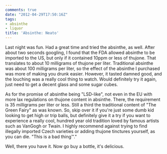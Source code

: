 ```yaml
---
comments: true
date: "2012-04-29T17:50:16Z"
tags:
- absinthe
- liquor
title: 'Absinthe: Neato'
---
```


Last night was fun. Had a great time and tried the absinthe, as well. After
about two seconds googling, I found that the FDA allowed absinthe to be imported
to the US, but only if it contained 10ppm or less of thujone. That translates to
about 10 milligrams of thujone per liter. Traditional absinthe was about 100
milligrams per liter, so the effect of the absinthe I purchased was more of
making you drunk easier. However, it tasted damned good, and the louching was a
really cool thing to watch. Would definitely try it again, just need to get a
decent glass and some sugar cubes.

As for the promise of absinthe being "LSD-like", not even in the EU with more
lax regulations on thujone content in absinthe. There, the requirement is 35
milligrams per liter or less. Still a third the traditional content of "The
Green Fairy" as was known. So, skip over it if you're just some dumb kid looking
to get high or trip balls, but definitely give it a try if you want to
experience a really cool, hundred year old tradition loved by famous artists
such as VanGogh or Twain. I highly recommend against trying to find illegally
imported Czech varieties or adding thujone tinctures yourself, as you can die.
"This is a bad thing&trade;."

Well, there you have it. Now go buy a bottle, it's delicious.
